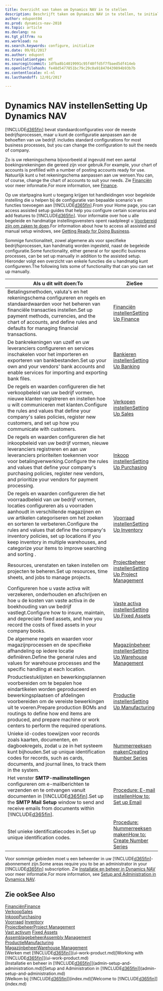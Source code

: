 ```yaml
---
title: Overzicht van taken om Dynamics NAV in te stellen
description: Beschrijft taken om Dynamics NAV in te stellen, te initialiseren en te configureren naar uw behoeften.
author: edupont04
ms.prod: dynamics-nav-2018
ms.topic: article
ms.devlang: na
ms.tgt_pltfrm: na
ms.workload: na
ms.search.keywords: configure, initialize
ms.date: 09/01/2017
ms.author: edupont
ms.translationtype: HT
ms.sourcegitcommit: 1dfba8b14019991c95f40ffd5f7fbaed5df414eb
ms.openlocfilehash: fe48d5477851bc79c29c0a918470439894b93b7b
ms.contentlocale: nl-nl
ms.lasthandoff: 12/01/2017

---
```

# <a name="setting-up-dynamics-nav"></a><span data-ttu-id="8ac63-103">Dynamics NAV instellen</span><span class="sxs-lookup"><span data-stu-id="8ac63-103">Setting Up Dynamics NAV</span></span>
[!INCLUDE[d365fin](includes/d365fin_md.md)]<span data-ttu-id="8ac63-104"> bevat standaardconfiguraties voor de meeste bedrijfsprocessen, maar u kunt de configuratie aanpassen aan de behoeften van uw bedrijf.</span><span class="sxs-lookup"><span data-stu-id="8ac63-104"> includes standard configurations for most business processes, but you can change the configuration to suit the needs of company.</span></span>

<span data-ttu-id="8ac63-105">Zo is uw rekeningschema bijvoorbeeld al ingevuld met een aantal boekingsrekeningen die gereed zijn voor gebruik.</span><span class="sxs-lookup"><span data-stu-id="8ac63-105">For example, your chart of accounts is prefilled with a number of posting accounts ready for use.</span></span> <span data-ttu-id="8ac63-106">Natuurlijk kunt u het rekeningschema aanpassen aan uw wensen.</span><span class="sxs-lookup"><span data-stu-id="8ac63-106">You can, of course, change the chart of accounts to suit your needs.</span></span> <span data-ttu-id="8ac63-107">Zie [Financiën](finance.md) voor meer informatie.</span><span class="sxs-lookup"><span data-stu-id="8ac63-107">For more information, see [Finance](finance.md).</span></span>

<span data-ttu-id="8ac63-108">Op uw startpagina kunt u toegang krijgen tot handleidingen voor begeleide instelling die u helpen bij de configuratie van bepaalde scenario's en functies toevoegen aan [!INCLUDE[d365fin](includes/d365fin_md.md)].</span><span class="sxs-lookup"><span data-stu-id="8ac63-108">From your Home page, you can access assisted setup guides that help you configure certain scenarios and add features to [!INCLUDE[d365fin](includes/d365fin_md.md)].</span></span> <span data-ttu-id="8ac63-109">Voor informatie over hoe u alle begeleide en handmatige instellingsvensters opent raadpleegt u [Voorbereid zijn om zaken te doen](ui-get-ready-business.md).</span><span class="sxs-lookup"><span data-stu-id="8ac63-109">For information about how to access all assisted and manual setup windows, see [Getting Ready for Doing Business](ui-get-ready-business.md).</span></span>

<span data-ttu-id="8ac63-110">Sommige functionaliteit, zowel algemene als voor specifieke bedrijfsprocessen, kan handmatig worden ingesteld, naast de begeleide configuratie.</span><span class="sxs-lookup"><span data-stu-id="8ac63-110">Some functionality, either general or for specific business processes, can be set up manually in addition to the assisted setup.</span></span> <span data-ttu-id="8ac63-111">Hieronder volgt een overzicht van enkele functies die u handmatig kunt configureren.</span><span class="sxs-lookup"><span data-stu-id="8ac63-111">The following lists some of functionality that can you can set up manually.</span></span>

| <span data-ttu-id="8ac63-112">Als u dit wilt doen:</span><span class="sxs-lookup"><span data-stu-id="8ac63-112">To</span></span> | <span data-ttu-id="8ac63-113">Zie</span><span class="sxs-lookup"><span data-stu-id="8ac63-113">See</span></span> |
| --- | --- |
| <span data-ttu-id="8ac63-114">Betalingsmethoden, valuta's en het rekeningschema configureren en regels en standaardwaarden voor het beheren van financiële transacties instellen.</span><span class="sxs-lookup"><span data-stu-id="8ac63-114">Set up payment methods, currencies, and the chart of accounts, and define rules and defaults for managing financial transactions.</span></span> |[<span data-ttu-id="8ac63-115">Financiën instellen</span><span class="sxs-lookup"><span data-stu-id="8ac63-115">Setting Up Finance</span></span>](finance-setup-finance.md) |
| <span data-ttu-id="8ac63-116">De bankrekeningen van uzelf en uw leveranciers configureren en services inschakelen voor het importeren en exporteren van bankbestanden.</span><span class="sxs-lookup"><span data-stu-id="8ac63-116">Set up your own and your vendors' bank accounts and enable services for importing and exporting bank files.</span></span> |[<span data-ttu-id="8ac63-117">Bankieren instellen</span><span class="sxs-lookup"><span data-stu-id="8ac63-117">Setting Up Banking</span></span>](bank-setup-banking.md) |
| <span data-ttu-id="8ac63-118">De regels en waarden configureren die het verkoopbeleid van uw bedrijf vormen, nieuwe klanten registreren en instellen hoe u wilt communiceren met klanten.</span><span class="sxs-lookup"><span data-stu-id="8ac63-118">Configure the rules and values that define your company's sales policies, register new customers, and set up how you communicate with customers.</span></span> |[<span data-ttu-id="8ac63-119">Verkopen instellen</span><span class="sxs-lookup"><span data-stu-id="8ac63-119">Setting Up Sales</span></span>](sales-setup-sales.md) |
| <span data-ttu-id="8ac63-120">De regels en waarden configureren die het inkoopbeleid van uw bedrijf vormen, nieuwe leveranciers registreren en aan uw leveranciers prioriteiten toekennen voor voor betalingverwerking.</span><span class="sxs-lookup"><span data-stu-id="8ac63-120">Configure the rules and values that define your company's purchasing policies, register new vendors, and prioritize your vendors for payment processing.</span></span> |[<span data-ttu-id="8ac63-121">Inkoop instellen</span><span class="sxs-lookup"><span data-stu-id="8ac63-121">Setting Up Purchasing</span></span>](purchasing-setup-purchasing.md) |
| <span data-ttu-id="8ac63-122">De regels en waarden configureren die het voorraadbeleid van uw bedrijf vormen, locaties configureren als u voorraden aanhoudt in verschillende magazijnen en uw artikelen categoriseren om het zoeken en sorteren te verbeteren.</span><span class="sxs-lookup"><span data-stu-id="8ac63-122">Configure the rules and values that define the company's inventory policies, set up locations if you keep inventory in multiple warehouses, and categorize your items to improve searching and sorting .</span></span> |[<span data-ttu-id="8ac63-123">Voorraad instellen</span><span class="sxs-lookup"><span data-stu-id="8ac63-123">Setting Up Inventory</span></span>](inventory-setup-inventory.md) |
| <span data-ttu-id="8ac63-124">Resources, urenstaten en taken instellen om projecten te beheren.</span><span class="sxs-lookup"><span data-stu-id="8ac63-124">Set up resources, time sheets, and jobs to manage projects.</span></span> |[<span data-ttu-id="8ac63-125">Projectbeheer instellen</span><span class="sxs-lookup"><span data-stu-id="8ac63-125">Setting Up Project Management</span></span>](projects-setup-projects.md) |
| <span data-ttu-id="8ac63-126">Configureren hoe u vaste activa wilt verzekeren, onderhouden en afschrijven en hoe u de kosten van vaste activa in de boekhouding van uw bedrijf vastlegt.</span><span class="sxs-lookup"><span data-stu-id="8ac63-126">Configure how to insure, maintain, and depreciate fixed assets, and how you record the costs of fixed assets in your company books.</span></span> |[<span data-ttu-id="8ac63-127">Vaste activa instellen</span><span class="sxs-lookup"><span data-stu-id="8ac63-127">Setting Up Fixed Assets</span></span>](fa-setup.md) |
|<span data-ttu-id="8ac63-128">De algemene regels en waarden voor magazijnprocessen en de specifieke afhandeling op iedere locatie definiëren.</span><span class="sxs-lookup"><span data-stu-id="8ac63-128">Define the general rules and values for warehouse processes and the specific handling at each location.</span></span>|[<span data-ttu-id="8ac63-129">Magazijnbeheer instellen</span><span class="sxs-lookup"><span data-stu-id="8ac63-129">Setting Up Warehouse Management</span></span>](warehouse-setup-warehouse.md)|
|<span data-ttu-id="8ac63-130">Productiestuklijsten en bewerkingsplannen voorbereiden om te bepalen hoe eindartikelen worden geproduceerd en bewerkingsplaatsen of afdelingen voorbereiden om de vereiste bewerkingen uit te voeren.</span><span class="sxs-lookup"><span data-stu-id="8ac63-130">Prepare production BOMs and routings to define how end items are produced, and prepare machine or work centers to perform the required operations.</span></span>|[<span data-ttu-id="8ac63-131">Productie instellen</span><span class="sxs-lookup"><span data-stu-id="8ac63-131">Setting Up Manufacturing</span></span>](production-configure-production-processes.md)|
| <span data-ttu-id="8ac63-132">Unieke id-codes toewijzen voor records zoals kaarten, documenten, en dagboekregels, zodat u ze in het systeem kunt bijhouden.</span><span class="sxs-lookup"><span data-stu-id="8ac63-132">Set up unique identification codes for records, such as cards, documents, and journal lines, to track them in the system.</span></span> |[<span data-ttu-id="8ac63-133">Nummerreeksen maken</span><span class="sxs-lookup"><span data-stu-id="8ac63-133">Creating Number Series</span></span>](ui-create-number-series.md) |
| <span data-ttu-id="8ac63-134">Het venster **SMTP-mailinstellingen** configureren om e-mailberichten te verzenden en te ontvangen vanuit documenten in [!INCLUDE[d365fin](includes/d365fin_md.md)].</span><span class="sxs-lookup"><span data-stu-id="8ac63-134">Set up the **SMTP Mail Setup** window to send and receive emails from documents within [!INCLUDE[d365fin](includes/d365fin_md.md)].</span></span> |[<span data-ttu-id="8ac63-135">Procedure: E-mail instellen</span><span class="sxs-lookup"><span data-stu-id="8ac63-135">How to: Set up Email</span></span>](madeira-how-setup-email.md) |
| <span data-ttu-id="8ac63-136">Stel unieke identificatiecodes in.</span><span class="sxs-lookup"><span data-stu-id="8ac63-136">Set up unique identification codes.</span></span> |[<span data-ttu-id="8ac63-137">Procedure: Nummerreeksen maken</span><span class="sxs-lookup"><span data-stu-id="8ac63-137">How to: Create Number Series</span></span>](ui-create-number-series.md) |

<span data-ttu-id="8ac63-138">Voor sommige gebieden moet u een beheerder in uw [!INCLUDE[d365fin](includes/d365fin_md.md)]-abonnement zijn.</span><span class="sxs-lookup"><span data-stu-id="8ac63-138">Some areas require you to be an administrator in your [!INCLUDE[d365fin](includes/d365fin_md.md)] subscription.</span></span> <span data-ttu-id="8ac63-139">Zie [Installatie en beheer in Dynamics NAV](admin-setup-and-administration.md) voor meer informatie.</span><span class="sxs-lookup"><span data-stu-id="8ac63-139">For more information, see [Setup and Administration in Dynamics NAV](admin-setup-and-administration.md).</span></span>  

## <a name="see-also"></a><span data-ttu-id="8ac63-140">Zie ook</span><span class="sxs-lookup"><span data-stu-id="8ac63-140">See Also</span></span>
[<span data-ttu-id="8ac63-141">Financiën</span><span class="sxs-lookup"><span data-stu-id="8ac63-141">Finance</span></span>](finance.md)  
[<span data-ttu-id="8ac63-142">Verkoop</span><span class="sxs-lookup"><span data-stu-id="8ac63-142">Sales</span></span>](sales-manage-sales.md)  
[<span data-ttu-id="8ac63-143">Inkoop</span><span class="sxs-lookup"><span data-stu-id="8ac63-143">Purchasing</span></span>](purchasing-manage-purchasing.md)  
<span data-ttu-id="8ac63-144">[Voorraad](inventory-manage-inventory.md)  </span><span class="sxs-lookup"><span data-stu-id="8ac63-144">[Inventory](inventory-manage-inventory.md)  </span></span>  
[<span data-ttu-id="8ac63-145">Projectbeheer</span><span class="sxs-lookup"><span data-stu-id="8ac63-145">Project Management</span></span>](projects-manage-projects.md)  
<span data-ttu-id="8ac63-146">[Vast activum](fa-manage.md)  </span><span class="sxs-lookup"><span data-stu-id="8ac63-146">[Fixed Assets](fa-manage.md)  </span></span>  
[<span data-ttu-id="8ac63-147">Assemblagebeheer</span><span class="sxs-lookup"><span data-stu-id="8ac63-147">Assembly Management</span></span>](assembly-assemble-items.md)  
[<span data-ttu-id="8ac63-148">Productie</span><span class="sxs-lookup"><span data-stu-id="8ac63-148">Manufacturing</span></span>](production-manage-manufacturing.md)  
[<span data-ttu-id="8ac63-149">Magazijnbeheer</span><span class="sxs-lookup"><span data-stu-id="8ac63-149">Warehouse Management</span></span>](warehouse-manage-warehouse.md)  
<span data-ttu-id="8ac63-150">[Werken met [!INCLUDE[d365fin](includes/d365fin_md.md)]](ui-work-product.md)</span><span class="sxs-lookup"><span data-stu-id="8ac63-150">[Working with [!INCLUDE[d365fin](includes/d365fin_md.md)]](ui-work-product.md)</span></span>  
<span data-ttu-id="8ac63-151">[Installatie en beheer in [!INCLUDE[d365fin](includes/d365fin_md.md)]](admin-setup-and-administration.md)</span><span class="sxs-lookup"><span data-stu-id="8ac63-151">[Setup and Administration in [!INCLUDE[d365fin](includes/d365fin_md.md)]](admin-setup-and-administration.md)</span></span>  
<span data-ttu-id="8ac63-152">[Welkom bij [!INCLUDE[d365fin](includes/d365fin_md.md)]](index.md)</span><span class="sxs-lookup"><span data-stu-id="8ac63-152">[Welcome to [!INCLUDE[d365fin](includes/d365fin_md.md)]](index.md)</span></span>  

